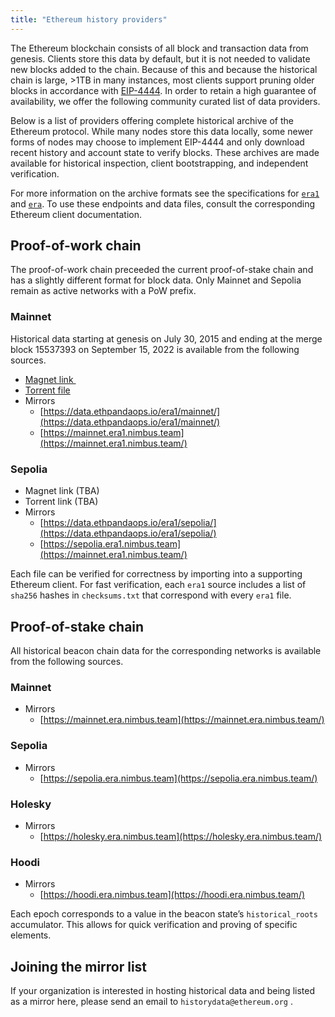 ```yaml
---
title: "Ethereum history providers"
---
```


The Ethereum blockchain consists of all block and transaction data from genesis. Clients store this data by default, but it is not needed to validate new blocks added to the chain. Because of this and because the historical chain is large, >1TB in many instances, most clients support pruning older blocks in accordance with [EIP-4444][4444]. In order to retain a high guarantee of availability, we offer the following community curated list of data providers.

Below is a list of providers offering complete historical archive of the Ethereum protocol. While many nodes store this data locally, some newer forms of nodes may choose to implement EIP-4444 and only download recent history and account state to verify blocks. These archives are made available for historical inspection, client bootstrapping, and independent verification.

For more information on the archive formats see the specifications for [`era1`][era1] and [`era`][era]. To use these endpoints and data files, consult the corresponding Ethereum client documentation.

## Proof-of-work chain

The proof-of-work chain preceeded the current proof-of-stake chain and has a
slightly different format for block data. Only Mainnet and Sepolia remain as
active networks with a PoW prefix. 

### Mainnet

Historical data starting at genesis on July 30, 2015 and ending at the merge block 15537393 on September 15, 2022 is available from the following sources.

- [Magnet link <img src="https://torrindex.net/images/icon-magnet.gif" style="vertical-align: middle; height: 1em; width: 1em; margin: 0px; display: inline;"/>][magnet]
- [Torrent file](https://ethereum-mainnet-pre-merge-era-files.fra1.cdn.digitaloceanspaces.com/EthereumMainnetPreMergeEraFiles.torrent)
- Mirrors
    - [https://data.ethpandaops.io/era1/mainnet/](https://data.ethpandaops.io/era1/mainnet/)
    - [https://mainnet.era1.nimbus.team](https://mainnet.era1.nimbus.team/)

### Sepolia

- Magnet link (TBA)
- Torrent link (TBA)
- Mirrors
    - [https://data.ethpandaops.io/era1/sepolia/](https://data.ethpandaops.io/era1/sepolia/)
    - [https://sepolia.era1.nimbus.team](https://mainnet.era1.nimbus.team/)

Each file can be verified for correctness by importing into a supporting Ethereum client. For fast verification, each `era1` source includes a list of `sha256`  hashes in `checksums.txt` that correspond with every `era1` file.

## Proof-of-stake chain

All historical beacon chain data for the corresponding networks is available from the following sources.

### Mainnet

- Mirrors
    - [https://mainnet.era.nimbus.team](https://mainnet.era.nimbus.team/)

### Sepolia

- Mirrors
    - [https://sepolia.era.nimbus.team](https://sepolia.era.nimbus.team/)

### Holesky

- Mirrors
    - [https://holesky.era.nimbus.team](https://holesky.era.nimbus.team/)

### Hoodi

- Mirrors
    - [https://hoodi.era.nimbus.team](https://hoodi.era.nimbus.team/)

Each epoch corresponds to a value in the beacon state’s `historical_roots` accumulator. This allows for quick verification and proving of specific elements.

## Joining the mirror list

If your organization is interested in hosting historical data and being listed as a mirror here, please send an email to `historydata@ethereum.org` .

[era1]: https://github.com/eth-clients/e2store-format-specs/blob/main/formats/era1.md
[era]: https://github.com/eth-clients/e2store-format-specs/blob/main/formats/era.md
[4444]: https://eips.ethereum.org/EIPS/eip-4444
[magnet]: magnet:?xt=urn:btih:edcc7c112bae520e3226065a61817d3575904e0d&dn=EthereumMainnetPreMergeEraFiles&tr=udp%3A%2F%2Ftracker.opentrackr.org%3A1337%2Fannounce&tr=http%3A%2F%2Ftracker.opentrackr.org%3A1337%2Fannounce&tr=udp%3A%2F%2Fopen.tracker.cl%3A1337%2Fannounce&tr=udp%3A%2F%2Fopen.demonii.com%3A1337%2Fannounce&tr=udp%3A%2F%2Fopen.stealth.si%3A80%2Fannounce&tr=udp%3A%2F%2Fexodus.desync.com%3A6969%2Fannounce&tr=udp%3A%2F%2Fopentracker.io%3A6969%2Fannounce&tr=https%3A%2F%2Ftracker.gbitt.info%3A443%2Fannounce&tr=http%3A%2F%2Ftracker.gbitt.info%3A80%2Fannounce&tr=udp%3A%2F%2Ftracker.0x7c0.com%3A6969%2Fannounce&tr=udp%3A%2F%2Frun.publictracker.xyz%3A6969%2Fannounce&tr=udp%3A%2F%2Fretracker01-msk-virt.corbina.net%3A80%2Fannounce&tr=udp%3A%2F%2Fretracker.lanta.me%3A2710%2Fannounce&tr=udp%3A%2F%2Fopen.u-p.pw%3A6969%2Fannounce&tr=udp%3A%2F%2Foh.fuuuuuck.com%3A6969%2Fannounce&tr=udp%3A%2F%2Fmoonburrow.club%3A6969%2Fannounce&tr=udp%3A%2F%2Fexplodie.org%3A6969%2Fannounce&tr=udp%3A%2F%2Fepider.me%3A6969%2Fannounce&tr=udp%3A%2F%2Famigacity.xyz%3A6969%2Fannounce&tr=https%3A%2F%2Ftracker.tamersunion.org%3A443%2Fannounce&tr=udp%3A%2F%2Ftracker.tiny-vps.com%3A6969%2Fannounce&tr=udp%3A%2F%2Ftracker.theoks.net%3A6969%2Fannounce&tr=udp%3A%2F%2Ftracker.dump.cl%3A6969%2Fannounce&tr=udp%3A%2F%2Ftracker.bittor.pw%3A1337%2Fannounce&tr=udp%3A%2F%2Fp4p.arenabg.com%3A1337%2Fannounce&tr=udp%3A%2F%2Fleet-tracker.moe%3A1337%2Fannounce&tr=https%3A%2F%2Ftracker.renfei.net%3A443%2Fannounce&tr=http%3A%2F%2Ftracker.renfei.net%3A8080%2Fannounce&tr=https%3A%2F%2Ftracker.loligirl.cn%3A443%2Fannounce&tr=http%3A%2F%2Ftracker1.bt.moack.co.kr%3A80%2Fannounce&tr=http%3A%2F%2Ftracker.ipv6tracker.org%3A80%2Fannounce&tr=http%3A%2F%2Ftr.kxmp.cf%3A80%2Fannounce&tr=udp%3A%2F%2Fwepzone.net%3A6969%2Fannounce&tr=http%3A%2F%2Fwepzone.net%3A6969%2Fannounce&tr=udp%3A%2F%2Fttk2.nbaonlineservice.com%3A6969%2Fannounce&tr=udp%3A%2F%2Ftracker2.dler.org%3A80%2Fannounce&tr=http%3A%2F%2Ftracker2.dler.org%3A80%2Fannounce&tr=udp%3A%2F%2Ftracker1.myporn.club%3A9337%2Fannounce&tr=udp%3A%2F%2Ftracker.tryhackx.org%3A6969%2Fannounce&tr=udp%3A%2F%2Ftracker.srv00.com%3A6969%2Fannounce&tr=udp%3A%2F%2Ftracker.qu.ax%3A6969%2Fannounce&tr=http%3A%2F%2Ftracker.qu.ax%3A6969%2Fannounce&tr=udp%3A%2F%2Ftracker.jamesthebard.net%3A6969%2Fannounce&tr=udp%3A%2F%2Ftracker.fnix.net%3A6969%2Fannounce&tr=udp%3A%2F%2Ftracker.filemail.com%3A6969%2Fannounce&tr=udp%3A%2F%2Ftracker.edkj.club%3A6969%2Fannounce&tr=http%3A%2F%2Ftracker.edkj.club%3A6969%2Fannounce&tr=udp%3A%2F%2Ftracker.dler.org%3A6969%2Fannounce&tr=http%3A%2F%2Ftracker.dler.org%3A6969%2Fannounce&tr=udp%3A%2F%2Ftracker.deadorbit.nl%3A6969%2Fannounce&tr=udp%3A%2F%2Ftracker.ccp.ovh%3A6969%2Fannounce&tr=udp%3A%2F%2Ftamas3.ynh.fr%3A6969%2Fannounce&tr=udp%3A%2F%2Fryjer.com%3A6969%2Fannounce&tr=udp%3A%2F%2Fpublic.tracker.vraphim.com%3A6969%2Fannounce&tr=udp%3A%2F%2Fpublic.publictracker.xyz%3A6969%2Fannounce&tr=udp%3A%2F%2Fp2p.publictracker.xyz%3A6969%2Fannounce&tr=udp%3A%2F%2Fopen.free-tracker.ga%3A6969%2Fannounce&tr=udp%3A%2F%2Fopen.dstud.io%3A6969%2Fannounce&tr=udp%3A%2F%2Fopen.demonoid.ch%3A6969%2Fannounce&tr=udp%3A%2F%2Fodd-hd.fr%3A6969%2Fannounce&tr=udp%3A%2F%2Fnew-line.net%3A6969%2Fannounce&tr=udp%3A%2F%2Fjutone.com%3A6969%2Fannounce&tr=udp%3A%2F%2Fisk.richardsw.club%3A6969%2Fannounce&tr=udp%3A%2F%2Fipv4.rer.lol%3A2710%2Fannounce&tr=udp%3A%2F%2Fevan.im%3A6969%2Fannounce&tr=udp%3A%2F%2Fbt2.archive.org%3A6969%2Fannounce&tr=udp%3A%2F%2Fbt1.archive.org%3A6969%2Fannounce&tr=udp%3A%2F%2Fbt.ktrackers.com%3A6666%2Fannounce&tr=udp%3A%2F%2Fbittorrent-tracker.e-n-c-r-y-p-t.net%3A1337%2Fannounce&tr=http%3A%2F%2Fbittorrent-tracker.e-n-c-r-y-p-t.net%3A1337%2Fannounce&tr=udp%3A%2F%2F6ahddutb1ucc3cp.ru%3A6969%2Fannounce&tr=udp%3A%2F%2F1c.premierzal.ru%3A6969%2Fannounce&tr=https%3A%2F%2Ftracker.yemekyedim.com%3A443%2Fannounce&tr=https%3A%2F%2Ftracker.lilithraws.org%3A443%2Fannounce&tr=https%3A%2F%2Ftracker.cloudit.top%3A443%2Fannounce&tr=https%3A%2F%2Ftr.ready4.icu%3A443%2Fannounce&tr=http%3A%2F%2Ftracker.mywaifu.best%3A6969%2Fannounce&tr=http%3A%2F%2Ftracker.files.fm%3A6969%2Fannounce&tr=http%3A%2F%2Ftracker.bt4g.com%3A2095%2Fannounce&tr=http%3A%2F%2Ft1.aag.moe%3A17715%2Fannounce&tr=http%3A%2F%2Ft.overflow.biz%3A6969%2Fannounce&tr=udp%3A%2F%2Fu.peer-exchange.download%3A6969%2Fannounce&tr=udp%3A%2F%2Ftracker.therarbg.to%3A6969%2Fannounce&tr=udp%3A%2F%2Ftracker.therarbg.com%3A6969%2Fannounce&tr=udp%3A%2F%2Ftracker.ddunlimited.net%3A6969%2Fannounce&tr=udp%3A%2F%2Ftracker.darkness.services%3A6969%2Fannounce&tr=udp%3A%2F%2Ftorrents.artixlinux.org%3A6969%2Fannounce&tr=udp%3A%2F%2Ffh2.cmp-gaming.com%3A6969%2Fannounce&tr=udp%3A%2F%2Fconcen.org%3A6969%2Fannounce&tr=udp%3A%2F%2Faegir.sexy%3A6969%2Fannounce&tr=https%3A%2F%2Ftrackers.run%3A443%2Fannounce&tr=https%3A%2F%2Ftracker.pmman.tech%3A443%2Fannounce&tr=https%3A%2F%2Ftracker.ipfsscan.io%3A443%2Fannounce&tr=https%3A%2F%2Ftracker.gcrenwp.top%3A443%2Fannounce&tr=http%3A%2F%2Ftracker1.itzmx.com%3A8080%2Fannounce&tr=http%3A%2F%2Fregion.nl1.privex.cc%3A6969%2Fannounce&tr=http%3A%2F%2Fch3oh.ru%3A6969%2Fannounce&tr=http%3A%2F%2Fbvarf.tracker.sh%3A2086%2Fannounce&tr=udp%3A%2F%2F93.158.213.92%3A1337%2Fannounce&tr=http%3A%2F%2F93.158.213.92%3A1337%2Fannounce&tr=udp%3A%2F%2F23.168.232.9%3A1337%2Fannounce&tr=udp%3A%2F%2F185.243.218.213%3A80%2Fannounce&tr=udp%3A%2F%2F208.83.20.20%3A6969%2Fannounce&tr=udp%3A%2F%2F45.9.60.30%3A6969%2Fannounce&tr=udp%3A%2F%2F23.153.248.83%3A6969%2Fannounce&tr=udp%3A%2F%2F15.204.56.171%3A6969%2Fannounce&tr=udp%3A%2F%2F83.102.180.21%3A80%2Fannounce&tr=udp%3A%2F%2F37.235.176.37%3A2710%2Fannounce&tr=udp%3A%2F%2F37.27.4.53%3A6969%2Fannounce&tr=udp%3A%2F%2F167.99.185.219%3A6969%2Fannounce&tr=udp%3A%2F%2F23.157.120.14%3A6969%2Fannounce&tr=udp%3A%2F%2F51.68.174.87%3A6969%2Fannounce&tr=udp%3A%2F%2F96.126.98.54%3A6969%2Fannounce&tr=udp%3A%2F%2F83.146.118.175%3A6969%2Fannounce&tr=udp%3A%2F%2F185.230.4.150%3A1337%2Fannounce&tr=http%3A%2F%2F156.234.201.18%3A80%2Fannounce&tr=http%3A%2F%2F34.94.76.146%3A80%2Fannounce&tr=http%3A%2F%2F35.227.59.57%3A80%2Fannounce&tr=udp%3A%2F%2F83.6.225.179%3A6969%2Fannounce&tr=http%3A%2F%2F83.6.225.179%3A6969%2Fannounce&tr=udp%3A%2F%2F54.39.48.3%3A6969%2Fannounce&tr=udp%3A%2F%2F125.227.79.123%3A80%2Fannounce&tr=http%3A%2F%2F125.227.79.123%3A80%2Fannounce&tr=udp%3A%2F%2F193.42.111.57%3A9337%2Fannounce&tr=udp%3A%2F%2F135.125.202.143%3A6969%2Fannounce&tr=udp%3A%2F%2F89.110.76.229%3A6969%2Fannounce&tr=udp%3A%2F%2F143.198.64.177%3A6969%2Fannounce&tr=udp%3A%2F%2F5.255.124.190%3A6969%2Fannounce&tr=udp%3A%2F%2F52.58.128.163%3A6969%2Fannounce&tr=udp%3A%2F%2F15.204.57.168%3A6969%2Fannounce&tr=http%3A%2F%2F15.204.57.168%3A6969%2Fannounce&tr=udp%3A%2F%2F211.23.142.127%3A6969%2Fannounce&tr=http%3A%2F%2F211.23.142.127%3A6969%2Fannounce&tr=udp%3A%2F%2F64.23.195.62%3A6969%2Fannounce&tr=udp%3A%2F%2F176.31.250.174%3A6969%2Fannounce&tr=udp%3A%2F%2F82.156.24.219%3A6969%2Fannounce&tr=udp%3A%2F%2F51.15.41.46%3A6969%2Fannounce&tr=udp%3A%2F%2F107.175.221.194%3A6969%2Fannounce&tr=udp%3A%2F%2F176.123.1.180%3A6969%2Fannounce&tr=udp%3A%2F%2F5.181.156.41%3A6969%2Fannounce&tr=udp%3A%2F%2F198.12.89.149%3A6969%2Fannounce&tr=udp%3A%2F%2F62.210.114.129%3A6969%2Fannounce&tr=udp%3A%2F%2F94.243.222.100%3A6969%2Fannounce&tr=udp%3A%2F%2F121.199.16.229%3A6969%2Fannounce&tr=udp%3A%2F%2F117.29.108.216%3A2710%2Fannounce&tr=udp%3A%2F%2F23.163.56.66%3A6969%2Fannounce&tr=udp%3A%2F%2F207.241.231.226%3A6969%2Fannounce&tr=udp%3A%2F%2F207.241.226.111%3A6969%2Fannounce&tr=udp%3A%2F%2F51.159.54.68%3A6666%2Fannounce&tr=udp%3A%2F%2F104.244.77.14%3A1337%2Fannounce&tr=http%3A%2F%2F104.244.77.14%3A1337%2Fannounce&tr=udp%3A%2F%2F185.189.13.108%3A6969%2Fannounce&tr=http%3A%2F%2F93.185.165.29%3A6969%2Fannounce&tr=http%3A%2F%2F95.217.167.10%3A6969%2Fannounce&tr=http%3A%2F%2F159.148.57.222%3A6969%2Fannounce&tr=http%3A%2F%2F191.23.62.7%3A6969%2Fannounce&tr=udp%3A%2F%2F130.61.158.165%3A6969%2Fannounce&tr=udp%3A%2F%2F89.213.174.212%3A6969%2Fannounce&tr=udp%3A%2F%2F116.202.49.58%3A6969%2Fannounce&tr=udp%3A%2F%2F37.59.48.81%3A6969%2Fannounce&tr=udp%3A%2F%2F51.15.26.25%3A6969%2Fannounce&tr=http%3A%2F%2F185.130.47.2%3A6969%2Fannounce&tr=http%3A%2F%2F5.182.86.242%3A6969%2Fannounce&tr=udp%3A%2F%2F186.10.181.37%3A1337%2Fannounce&tr=udp%3A%2F%2F104.244.77.87%3A6969%2Fannounce
